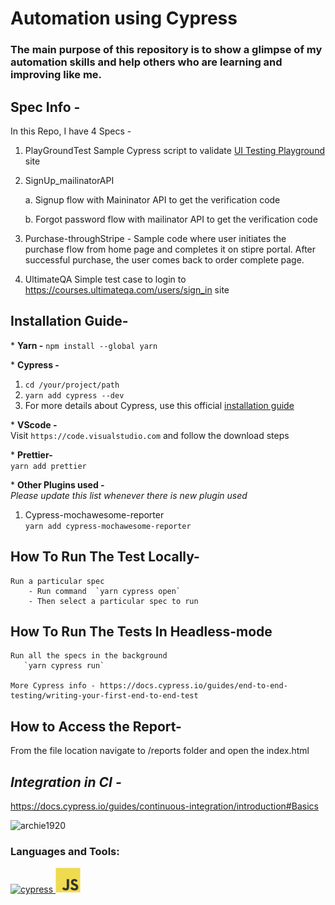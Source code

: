 # Automation using Cypress 

<h3> The main purpose of this repository is to show a glimpse of my automation skills and help others who are learning and improving like me.</h3>

**Spec Info -**
---

In this Repo, I have 4 Specs -

1. PlayGroundTest 
Sample Cypress script to validate <a href="http://uitestingplayground.com">UI Testing Playground</a> site 

2. SignUp_mailinatorAPI
   
    a. Signup flow with Maininator API to get the verification code
   
    b. Forgot password flow with mailinator API to get the verification code

3. Purchase-throughStripe - 
Sample code where user initiates the purchase flow from home page and completes it on stipre portal. After successful purchase, the user comes back to order complete page.

4. UltimateQA
Simple test case to login to https://courses.ultimateqa.com/users/sign_in site

</p>


**Installation Guide-**
---

\* **Yarn -** 
    `npm install --global yarn`

\* **Cypress -**    
   1. `cd /your/project/path`   
   2. `yarn add cypress --dev`     
   3. For more details about Cypress, use this official [installation guide](https://docs.cypress.io/guides/getting-started/installing-cypress)

\* **VScode -**     
        Visit `https://code.visualstudio.com` and follow the download steps 

\* **Prettier-**    
        `yarn add prettier` 

\* **Other Plugins used -**     
    _Please update this list whenever there is new plugin used_
    
   1. Cypress-mochawesome-reporter   
      `yarn add cypress-mochawesome-reporter` 
  

**How To Run The Test Locally-**    
---
    Run a particular spec
        - Run command  `yarn cypress open`
        - Then select a particular spec to run 

**How To Run The Tests In Headless-mode**
---
    Run all the specs in the background   
       `yarn cypress run`

    More Cypress info - https://docs.cypress.io/guides/end-to-end-testing/writing-your-first-end-to-end-test

**How to Access the Report-**
---
From the file location navigate to /reports folder and open the index.html

**_Integration in CI -_**
---
https://docs.cypress.io/guides/continuous-integration/introduction#Basics



<p align="left"> <img src="https://komarev.com/ghpvc/?username=archie1920&label=Profile%20views&color=0e75b6&style=flat" alt="archie1920" /> </p>


<h3 align="left">Languages and Tools:</h3>
<p align="left"> <a href="https://www.cypress.io" target="_blank" rel="noreferrer"> <img src="https://raw.githubusercontent.com/simple-icons/simple-icons/6e46ec1fc23b60c8fd0d2f2ff46db82e16dbd75f/icons/cypress.svg" alt="cypress" width="40" height="40"/> </a> <a href="https://developer.mozilla.org/en-US/docs/Web/JavaScript" target="_blank" rel="noreferrer"> <img src="https://raw.githubusercontent.com/devicons/devicon/master/icons/javascript/javascript-original.svg" alt="javascript" width="40" height="40"/> </a> </p>
